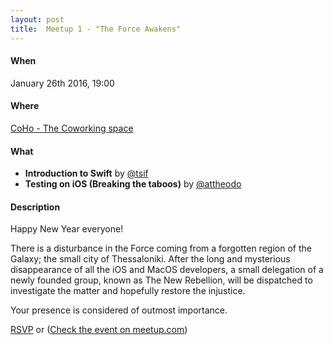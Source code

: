 ```yaml
---
layout: post
title:  Meetup 1 - "The Force Awakens"
---
```

<script type="text/javascript">
  var presentation;
  var presentz;
  function initPresentz(pres) {
    presentation = pres;
    presentz = new Presentz("#player_video", "200x280", "#slideshow_player", "200x280")
    presentz.init(presentation);
    presentz.on("slidechange", function(prevChap, prevSlide, chap, slide) {
      $("#chapter").text("At chapter " + chap + ", slide " + slide);
    });
    presentz.changeChapter(0, 0, true, function(err) {
      if (err) {
        alert(err);
      }
    });
  }
  $().ready(function() {
    $.get("{{{ site.baseurl }}public/assets/presentations/1-the-force-awakens.json", function(json) {
      initPresentz(json);
    });
  });
</script>

#### When
January 26th 2016, 19:00

#### Where
[CoHo - The Coworking space](https://www.facebook.com/coho.gr)

#### What
* **Introduction to Swift** by [@tsif](https://twitter.com/sprimp)
* **Testing on iOS (Breaking the taboos)** by [@attheodo](https://twitter.com/attheodo)

#### Description
Happy New Year everyone!

There is a disturbance in the Force coming from a forgotten region of the Galaxy; the small city of Thessaloniki. After the long and mysterious disappearance of all the iOS and MacOS developers, a small delegation of a newly founded group, known as The New Rebellion, will be dispatched to investigate the matter and hopefully restore the injustice.

Your presence is considered of outmost importance.

<a href="http://www.meetup.com/CocoaHeadsSKG/events/227989805/" data-event="227989805" class="mu-rsvp-btn">RSVP</a> or
([Check the event on meetup.com](http://www.meetup.com/CocoaHeadsSKG/events/227989805/))

<div style="display: inline-block">
  <div id="player_video"></div>
  <div id="slideshow_player"></div>
</div>
<div id="chapter" style="float:left"></div
